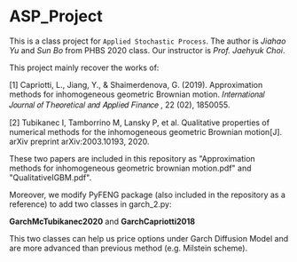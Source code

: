 # ASP_Project

This is a class project for `Applied Stochastic Process`. The author is _Jiahao Yu_ and _Sun Bo_ from PHBS 2020 class. Our instructor is _Prof. Jaehyuk Choi_.

This project mainly recover the works of: 

[1] Capriotti, L., Jiang, Y., & Shaimerdenova, G. (2019). Approximation methods for inhomogeneous geometric Brownian motion.  𝐼𝑛𝑡𝑒𝑟𝑛𝑎𝑡𝑖𝑜𝑛𝑎𝑙 𝐽𝑜𝑢𝑟𝑛𝑎𝑙 𝑜𝑓 𝑇ℎ𝑒𝑜𝑟𝑒𝑡𝑖𝑐𝑎𝑙 𝑎𝑛𝑑 𝐴𝑝𝑝𝑙𝑖𝑒𝑑 𝐹𝑖𝑛𝑎𝑛𝑐𝑒 ,  22 (02), 1850055.

[2] Tubikanec I, Tamborrino M, Lansky P, et al. Qualitative properties of numerical methods for the inhomogeneous geometric Brownian motion[J]. arXiv preprint arXiv:2003.10193, 2020.

These two papers are included in this repository as "Approximation methods for inhomogeneous geometric brownian motion.pdf" and "QualitativeIGBM.pdf".

Moreover, we modify PyFENG package (also included in the repository as a reference) to add two classes in garch_2.py:

**GarchMcTubikanec2020** and **GarchCapriotti2018**

This two classes can help us price options under Garch Diffusion Model and are more advanced than previous method (e.g. Milstein scheme).